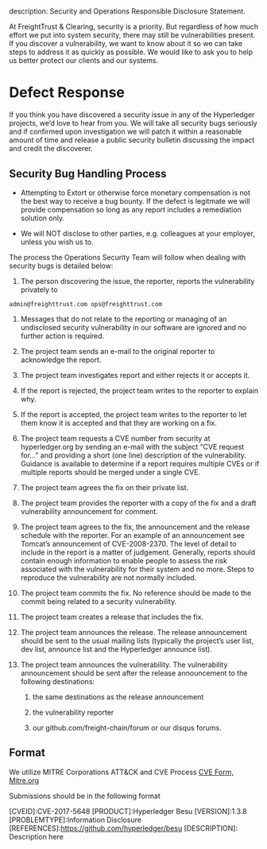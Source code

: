 # 

description: Security and Operations Responsible Disclosure Statement.

At FreightTrust & Clearing, security is a priority. But regardless of
how much effort we put into system security, there may still be
vulnerabilities present. If you discover a vulnerability, we want to
know about it so we can take steps to address it as quickly as possible.
We would like to ask you to help us better protect our clients and our
systems.

# Defect Response

If you think you have discovered a security issue in any of the
Hyperledger projects, we’d love to hear from you. We will take all
security bugs seriously and if confirmed upon investigation we will
patch it within a reasonable amount of time and release a public
security bulletin discussing the impact and credit the discoverer.

## Security Bug Handling Process

<div class="important">

  - Attempting to Extort or otherwise force monetary compensation is not
    the best way to receive a bug bounty. If the defect is legitmate we
    will provide compensation so long as any report includes a
    remediation solution only.

  - We will NOT disclose to other parties, e.g. colleagues at your
    employer, unless you wish us to.

</div>

The process the Operations Security Team will follow when dealing with
security bugs is detailed below:

1.  The person discovering the issue, the reporter, reports the
    vulnerability privately to

`
admin@freighttrust.com
ops@freighttrust.com
`

1.  Messages that do not relate to the reporting or managing of an
    undisclosed security vulnerability in our software are ignored and
    no further action is required.

2.  The project team sends an e-mail to the original reporter to
    acknowledge the report.

3.  The project team investigates report and either rejects it or
    accepts it.

4.  If the report is rejected, the project team writes to the reporter
    to explain why.

5.  If the report is accepted, the project team writes to the reporter
    to let them know it is accepted and that they are working on a fix.

6.  The project team requests a CVE number from security at
    hyperledger.org by sending an e-mail with the subject “CVE request
    for…” and providing a short (one line) description of the
    vulnerability. Guidance is available to determine if a report
    requires multiple CVEs or if multiple reports should be merged under
    a single CVE.

7.  The project team agrees the fix on their private list.

8.  The project team provides the reporter with a copy of the fix and a
    draft vulnerability announcement for comment.

9.  The project team agrees to the fix, the announcement and the release
    schedule with the reporter. For an example of an announcement see
    Tomcat’s announcement of CVE-2008-2370. The level of detail to
    include in the report is a matter of judgement. Generally, reports
    should contain enough information to enable people to assess the
    risk associated with the vulnerability for their system and no more.
    Steps to reproduce the vulnerability are not normally included.

10. The project team commits the fix. No reference should be made to the
    commit being related to a security vulnerability.

11. The project team creates a release that includes the fix.

12. The project team announces the release. The release announcement
    should be sent to the usual mailing lists (typically the project’s
    user list, dev list, announce list and the Hyperledger announce
    list).

13. The project team announces the vulnerability. The vulnerability
    announcement should be sent after the release announcement to the
    following destinations:
    
    1.  the same destinations as the release announcement
    
    2.  the vulnerability reporter
    
    3.  our github.com/freight-chain/forum or our disqus forums.

## Format

We utilize MITRE Corporations ATT\&CK and CVE Process [CVE Form,
Mitre.org](https://cveform.mitre.org/)

Submissions should be in the following format

<div class="informalexample">

\[CVEID\]:CVE-2017-5648 \[PRODUCT\]:Hyperledger Besu \[VERSION\]:1.3.8
\[PROBLEMTYPE\]:Information Disclosure
\[REFERENCES\]:https://github.com/hyperledger/besu \[DESCRIPTION\]:
Description here

</div>

